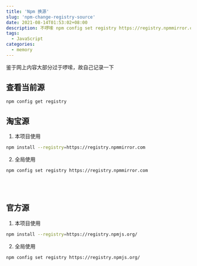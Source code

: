 ```yaml
---
title: 'Npm 换源'
slug: 'npm-change-registry-source'
date: 2021-08-14T01:53:02+08:00
description: 不啰嗦 npm config set registry https://registry.npmmirror.com
tags:
  - JavaScript
categories:
  - memory
---
```


鉴于网上内容大部分过于啰嗦，故自己记录一下

## 查看当前源

```bash
npm config get registry
```

## 淘宝源

1. 本项目使用

```bash
npm install --registry=https://registry.npmmirror.com
```

2. 全局使用

```bash
npm config set registry https://registry.npmmirror.com
```

<br><br>

## 官方源

1. 本项目使用

```bash
npm install --registry=https://registry.npmjs.org/
```

2. 全局使用

```bash
npm config set registry https://registry.npmjs.org/
```
